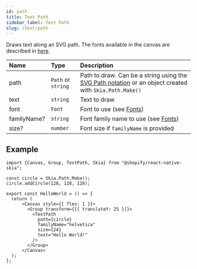 ```yaml
---
id: path
title: Text Path
sidebar_label: Text Path
slug: /text/path
---
```


Draws text along an SVG path.
The fonts available in the canvas are described in [here](/docs/text/fonts).

| Name        | Type               |  Description                                                 |
|:------------|:-------------------|:-------------------------------------------------------------|
| path        | `Path` or `string` | Path to draw. Can be a string using the [SVG Path notation](https://developer.mozilla.org/en-US/docs/Web/SVG/Tutorial/Paths#line_commands) or an object created with `Skia.Path.Make()` |
| text        | `string`           | Text to draw                                                 |
| font        | `Font`             | Font to use (see [Fonts](/docs/text/fonts))                  |
| familyName? | `string`           | Font family name to use  (see [Fonts](/docs/text/fonts))     |
| size?       | `number`           | Font size if `familyName` is provided                        |

## Example

```tsx twoslash
import {Canvas, Group, TextPath, Skia} from "@shopify/react-native-skia";

const circle = Skia.Path.Make();
circle.addCircle(128, 128, 128);

export const HelloWorld = () => {
  return (
      <Canvas style={{ flex: 1 }}>
        <Group transform={[{ translateY: 25 }]}>
          <TextPath
            path={circle}
            familyName="helvetica"
            size={24}
            text="Hello World!"
          />
        </Group>
      </Canvas>
  );
};
```
